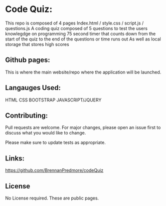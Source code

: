 # Code Quiz:

This repo is composed of 4 pages
Index.html / style.css / script.js / questions.js
A coding quiz composed of 5 questions to test the users knowlegdge on programming 
75 second timer that counts down from the start of the quiz to the end of the questions or time runs out
As well as local storage that stores high scores

## Github pages:

This is where the main website/repo where the application will be launched.

## Langauges Used:

HTML 
CSS
BOOTSTRAP
JAVASCRIPT/JQUERY

## Contributing:
Pull requests are welcome. For major changes, please open an issue first to discuss what you would like to change.

Please make sure to update tests as appropriate.

## Links:
https://github.com/BrennanPredmore/codeQuiz

## License
No License required. These are public pages. 

